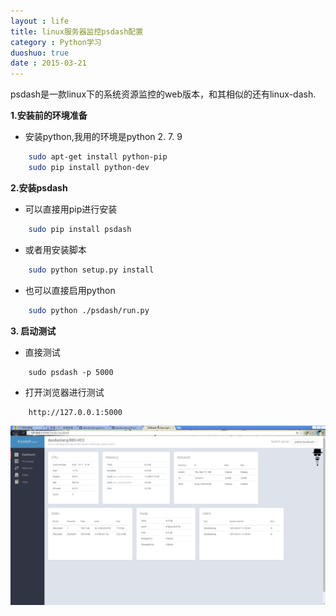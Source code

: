 ```yaml
---
layout : life
title: linux服务器监控psdash配置
category : Python学习
duoshuo: true
date : 2015-03-21
---
```


psdash是一款linux下的系统资源监控的web版本，和其相似的还有linux-dash.

<!-- more -->

**1.安装前的环境准备**

* 安装python,我用的环境是python 2. 7. 9

```sh
	sudo apt-get install python-pip
	sudo pip install python-dev
```

**2.安装psdash**

* 可以直接用pip进行安装

```sh
	sudo pip install psdash
```

* 或者用安装脚本

```sh
	sudo python setup.py install
```

* 也可以直接启用python

```sh
	sudo python ./psdash/run.py
```

**3. 启动测试**

* 直接测试

```
	sudo psdash -p 5000
```

* 打开浏览器进行测试

```html
	http://127.0.0.1:5000
```

![截图](/res/img/blog/python学习/2015-03-21.png)
